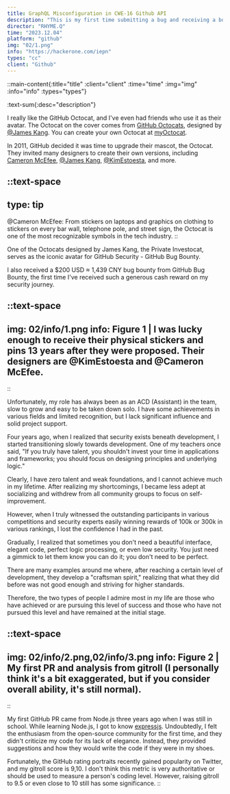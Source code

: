 ```yaml
---
title: GraphQL Misconfiguration in CWE-16 Github API 
description: "This is my first time submitting a bug and receiving a bounty along with other rewards, so it's quite memorable for me. Since I've been fully immersed in product design and development, discovering security flaws in well-known companies or platforms again is like reaching a milestone for me."
director: "RHYME.Q"
time: "2023.12.04"
platform: "github"
img: "02/1.png"
info: "https://hackerone.com/iepn"
types: "cc"
client: "Github"
---
```


::main-content{:title="title" :client="client" :time="time" :img="img" :info="info" :types="types"}

:text-sum{:desc="description"}

I really like the GitHub Octocat, and I've even had friends who use it as their avatar.  The Octocat on the cover comes from [GitHub Octocats](https://octodex.github.com/), designed by [@James Kang](https://jeejkang.com/Information).  You can create your own Octocat at [myOctocat](https://myoctocat.com/).

In 2011, GitHub decided it was time to upgrade their mascot, the Octocat.  They invited many designers to create their own versions, including [Cameron McEfee](https://cameronmcefee.com/work/the-octocat/), [@James Kang](https://jeejkang.com/Information), [@KimEstoesta](https://www.kimestoesta.com/), and more.

::text-space
---
type: tip
---
@Cameron McEfee: From stickers on laptops and graphics on clothing to stickers on every bar wall, telephone pole, and street sign, the Octocat is one of the most recognizable symbols in the tech industry.
::

One of the Octocats designed by James Kang, the Private Investocat, serves as the iconic avatar for GitHub Security - GitHub Bug Bounty.

I also received a $200 USD ≈ 1,439 CNY bug bounty from GitHub Bug Bounty, the first time I've received such a generous cash reward on my security journey.

::text-space
---
img: 02/info/1.png
info: Figure 1 | I was lucky enough to receive their physical stickers and pins 13 years after they were proposed.  Their designers are @KimEstoesta and @Cameron McEfee.
---
::

Unfortunately, my role has always been as an ACD (Assistant) in the team, slow to grow and easy to be taken down solo. I have some achievements in various fields and limited recognition, but I lack significant influence and solid project support.

Four years ago, when I realized that security exists beneath development, I started transitioning slowly towards development. One of my teachers once said, "If you truly have talent, you shouldn't invest your time in applications and frameworks; you should focus on designing principles and underlying logic."

Clearly, I have zero talent and weak foundations, and I cannot achieve much in my lifetime. After realizing my shortcomings, I became less adept at socializing and withdrew from all community groups to focus on self-improvement.

However, when I truly witnessed the outstanding participants in various competitions and security experts easily winning rewards of 100k or 300k in various rankings, I lost the confidence I had in the past.

Gradually, I realized that sometimes you don't need a beautiful interface, elegant code, perfect logic processing, or even low security. You just need a gimmick to let them know you can do it; you don't need to be perfect.

There are many examples around me where, after reaching a certain level of development, they develop a "craftsman spirit," realizing that what they did before was not good enough and striving for higher standards.

Therefore, the two types of people I admire most in my life are those who have achieved or are pursuing this level of success and those who have not pursued this level and have remained at the initial stage.

::text-space
---
img: 02/info/2.png,02/info/3.png
info: Figure 2 | My first PR and analysis from gitroll (I personally think it's a bit exaggerated, but if you consider overall ability, it's still normal).
---
::

My first GitHub PR came from Node.js three years ago when I was still in school. While learning Node.js, I got to know [expressjs](https://expressjs.com/). Undoubtedly, I felt the enthusiasm from the open-source community for the first time, and they didn't criticize my code for its lack of elegance. Instead, they provided suggestions and how they would write the code if they were in my shoes.

Fortunately, the GitHub rating portraits recently gained popularity on Twitter, and my gitroll score is 9,10. I don't think this metric is very authoritative or should be used to measure a person's coding level. However, raising gitroll to 9.5 or even close to 10 still has some significance.
::
